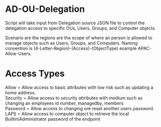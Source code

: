 # AD-OU-Delegation
Script will take input from Delegation source JSON file to control the delegation access to specific OUs, Users, Groups, and Computer objects.

Scenario are the regions are the scope of where an person is allowed to manage objects such as Users, Groups, and Computers. Naming convention is (4-Letter-Region)-(Access)-(ObjectType) example APAC-Allow-Users.

Access Types
============
Allow = Allow access to basic attributes with low risk such as updating a home address.\
Security = Allow access to security attributes with medium such as changing an employees id number, managedby, members\
Password = Allow access to changing ore reset another users password.\
LAPS = Allow access to computer object to retrieve the local Builtin\Administrator password of the endpoint

